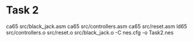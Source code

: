 # Task 2
ca65 src/black_jack.asm
ca65 src/controllers.asm
ca65 src/reset.asm
ld65 src/controllers.o src/reset.o src/black_jack.o -C nes.cfg -o Task2.nes